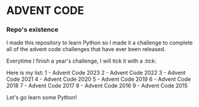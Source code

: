# ADVENT CODE

### Repo's existence

I made this repository to learn Python so I made it a challenge to complete all of the advent code challenges that have ever been released.

Everytime I finish a year's challenge, I will tick it with a :tick:

Here is my list:
1 - Advent Code 2023
2 - Advent Code 2022
3 - Advent Code 2021
4 - Advent Code 2020
5 - Advent Code 2019
6 - Advent Code 2018
7 - Advent Code 2017
8 - Advent Code 2016
9 - Advent Code 2015

Let's go learn some Python!